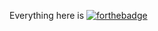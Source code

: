 Everything here is [![forthebadge](https://forthebadge.com/images/badges/built-with-love.svg)](https://forthebadge.com)